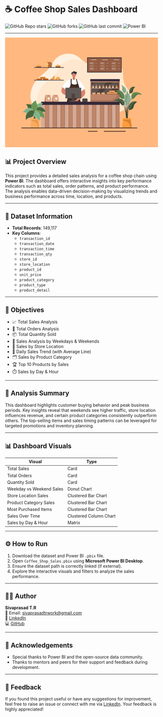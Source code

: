 # ☕ Coffee Shop Sales Dashboard

![GitHub Repo stars](https://img.shields.io/github/stars/Sivaprasad-creator/Coffee-Shop-Sales?style=social)
![GitHub forks](https://img.shields.io/github/forks/Sivaprasad-creator/Coffee-Shop-Sales?style=social)
![GitHub last commit](https://img.shields.io/github/last-commit/Sivaprasad-creator/Coffee-Shop-Sales)
![Power BI](https://img.shields.io/badge/Visualized%20With-Power%20BI-yellow)

---

![image alt](https://github.com/Sivaprasad-creator/Coffee-Shop-Sales/blob/d1a1587ed57d081a7275c824302b55b2e447970d/Coffee.jpg)

## 📊 Project Overview

This project provides a detailed sales analysis for a coffee shop chain using **Power BI**. The dashboard offers interactive insights into key performance indicators such as total sales, order patterns, and product performance. The analysis enables data-driven decision-making by visualizing trends and business performance across time, location, and products.

---

## 📂 Dataset Information

- **Total Records**: 149,117
- **Key Columns**:
  - `transaction_id`
  - `transaction_date`
  - `transaction_time`
  - `transaction_qty`
  - `store_id`
  - `store_location`
  - `product_id`
  - `unit_price`
  - `product_category`
  - `product_type`
  - `product_detail`

---

## 🎯 Objectives

- 📈 Total Sales Analysis  
- 🧾 Total Orders Analysis  
- 📦 Total Quantity Sold  
- 📅 Sales Analysis by Weekdays & Weekends  
- 📍 Sales by Store Location  
- 📆 Daily Sales Trend (with Average Line)  
- 🗂️ Sales by Product Category  
- 🏆 Top 10 Products by Sales  
- ⏱️ Sales by Day & Hour

---

## 🧠 Analysis Summary

This dashboard highlights customer buying behavior and peak business periods. Key insights reveal that weekends see higher traffic, store location influences revenue, and certain product categories consistently outperform others. The top-selling items and sales timing patterns can be leveraged for targeted promotions and inventory planning.

---

## 📊 Dashboard Visuals

| Visual | Type |
|--------|------|
| Total Sales | Card |
| Total Orders | Card |
| Quantity Sold | Card |
| Weekday vs Weekend Sales | Donut Chart |
| Store Location Sales | Clustered Bar Chart |
| Product Category Sales | Clustered Bar Chart |
| Most Purchased Items | Clustered Bar Chart |
| Sales Over Time | Clustered Column Chart |
| Sales by Day & Hour | Matrix |

---

## ⚙️ How to Run

1. Download the dataset and Power BI `.pbix` file.
2. Open `Coffee_Shop_Sales.pbix` using **Microsoft Power BI Desktop**.
3. Ensure the dataset path is correctly linked (if external).
4. Explore the interactive visuals and filters to analyze the sales performance.

---

## 👨‍💻 Author

**Sivaprasad T.R**  
📧 Email: [sivaprasadtrwork@gmail.com](mailto:sivaprasadtrwork@gmail.com)  
🔗 [LinkedIn](https://www.linkedin.com/in/sivaprasad-t-r)  
💻 [GitHub](https://github.com/Sivaprasad-creator)

---

## 🙏 Acknowledgements

- Special thanks to Power BI and the open-source data community.
- Thanks to mentors and peers for their support and feedback during development.

---

## 💬 Feedback

If you found this project useful or have any suggestions for improvement, feel free to raise an issue or connect with me via [LinkedIn](https://www.linkedin.com/in/sivaprasad-t-r). Your feedback is highly appreciated!

